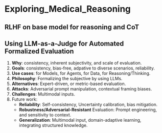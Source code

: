 # Exploring_Medical_Reasoning

## RLHF on base model for reasoning and CoT

## Using LLM-as-a-Judge for Automated Formalized Evaluation
1. **Why**: consistency, inherent subjectivity, and scale of evaluation.
2. **Goals**: consistency, bias-free, adpative to diverse scenarios, reliability.
3. **Use cases**: for Models, for Agents, for Data, for Reasoning/Thinking.
4. **Philosophy**: Formalizing the subjective by using LLMs.
5. **Alternatives**: Expert-driven, or metric-based evaluation.
6. **Attacks**: Adversarial prompt manipulation, contextual framing biases.
7. **Challenges**: Multimodal inputs.
8. Future work: 
    * **Reliability**: Self-consistency, Uncertainty calibration, bias mitigation.
    * **Robustness/Adversarial-Resistant** Evaluation: Prompt engineering, and sensitivity to context.
    * **Generalization**: Multimodal input, domain-adaptive learning, integrating structured knowledge.
